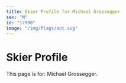 ```yaml
---
title: Skier Profile for Michael Grossegger
sex: "M"
id: "17990"
image: "/img/flags/aut.svg" 
---
```


# Skier Profile

This page is for: Michael Grossegger.
    
